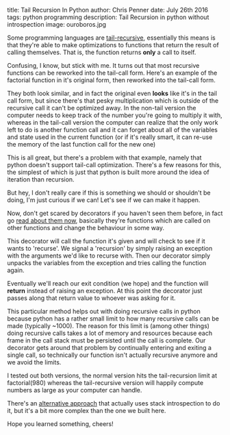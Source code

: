 title: Tail Recursion In Python
author: Chris Penner
date: July 26th 2016
tags: python programming
description: Tail Recursion in python without introspection
image: ouroboros.jpg

Some programming languages are [tail-recursive](https://en.wikipedia.org/wiki/Tail_call), essentially this
means is that they're able to make optimizations to functions that return the result of calling themselves. That
is, the function returns **only** a call to itself.

Confusing, I know, but stick with me. It turns out that most recursive functions can be
reworked into the tail-call form. Here's an example of the factorial function in it's original form, then reworked
into the tail-call form.

<script type="text/javascript" src="https://gist.github.com/ChrisPenner/c0b3f4feb054daa2f6370d2e9961d6d3.js"></script>

They both look similar, and in fact the original even **looks** like it's in the tail call form, but since there's
that pesky multiplication which is outside of the recursive call it can't be optimized away.
In the non-tail version the computer needs to keep track of the number you're going to multiply it with, whereas in
the tail-call version the computer can realize that the only work left to do is another function call and it can
forget about all of the variables and state used in the current function (or if it's really smart, it can
re-use the memory of the last function call for the new one)

This is all great, but there's a problem with that example, namely that python doesn't support tail-call
optimization. There's a few reasons for this, the simplest of which is just that python is built more around the idea
of iteration than recursion.

But hey, I don't really care if this is something we should or shouldn't be doing, I'm just curious if we can!
Let's see if we can make it happen.


<script type="text/javascript" src="https://gist.github.com/ChrisPenner/c958afbf6e7a763c188d8b83275751bb.js"></script>

Now, don't get scared by decorators if you haven't seen them before, in fact go [read about them now](http://thecodeship.com/patterns/guide-to-python-function-decorators/), basically
they're functions which are called on other functions and change the behaviour in some way.

This decorator will call the function it's given and will check to see if it wants to 'recurse'. We signal a
'recursion' by simply raising an exception with the arguments we'd like to recurse with. Then our decorator simply
unpacks the variables from the exception and tries calling the function again.

Eventually we'll reach our exit condition (we hope) and the function will **return** instead of raising an
exception. At this point the decorator just passes along that return value to whoever was asking for it.

This particular method helps out with doing recursive calls in python because python has a rather small limit to
how many recursive calls can be made (typically ~1000). The reason for this limit is (among other things) doing
recursive calls takes a lot of memory and resources because each frame in the call stack must be persisted until
the call is complete. Our decorator gets around that problem by continually entering and exiting a single call, so
technically our function isn't actually recursive anymore and we avoid the limits.

I tested out both versions, the normal version hits the tail-recursion limit at factorial(980) whereas the
tail-recursive version will happily compute numbers as large as your computer can handle.

There's an [alternative approach](http://code.activestate.com/recipes/474088-tail-call-optimization-decorator/)
that actually uses stack introspection to do it, but it's a bit more complex than the one
we built here.

Hope you learned something, cheers!
